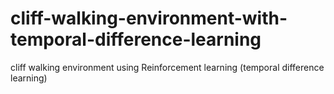 # cliff-walking-environment-with-temporal-difference-learning
cliff walking environment using Reinforcement learning (temporal difference learning)
